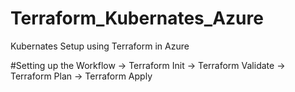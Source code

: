 # Terraform_Kubernates_Azure
Kubernates Setup using Terraform in Azure

#Setting up the Workflow
-> Terraform Init
-> Terraform Validate
-> Terraform Plan
-> Terraform Apply

